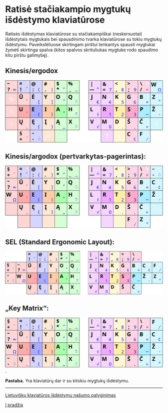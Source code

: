 # Ratisė stačiakampio mygtukų išdėstymo klaviatūrose

Ratisės išdėstymas klaviatūrose su stačiakampiškai (neskersuotai) išdėstytais mygtukais bei spausdinimo tvarka klaviatūrose su tokiu mygtukų išdėstymu. Paveikslėliuose skirtingam pirštui tenkantys spausti mygtukai žymėti skirtinga spalva (kitos spalvos skrituliukas mygtuke rodo spaudimo kitu pirštu galimybę).

## Kinesis/ergodox
![Kinesis/Ergodox numatytasis (svg)](images/kb-lt-ratise-kinesis-ergodox.svg)

## Kinesis/argodox (pertvarkytas-pagerintas):
![Kinesis/Ergodox patvarkytas-pagerintas (svg)](images/kb-lt-ratise-kinesis-ergodox-patvarkytas.svg)

## SEL (Standard Ergonomic Layout):
![SEL (svg)](images/kb-lt-ratise-sel.svg)

## „Key Matrix“:
![Matrix (svg)](images/kb-lt-ratise-matrix.svg).

__Pastaba.__ Yra klaviatūrų dar ir su kitokiu mygtukų išdėstymu.

-----------------------------------------

[Lietuviškų klaviatūros išdėstymų našumo palyginimas](lt-isdestymu-palyginimas.md)

[Į pradžią](../README.md)

